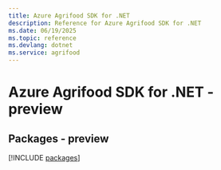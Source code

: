 ```yaml
---
title: Azure Agrifood SDK for .NET
description: Reference for Azure Agrifood SDK for .NET
ms.date: 06/19/2025
ms.topic: reference
ms.devlang: dotnet
ms.service: agrifood
---
```

# Azure Agrifood SDK for .NET - preview
## Packages - preview
[!INCLUDE [packages](agrifood-index.md)]